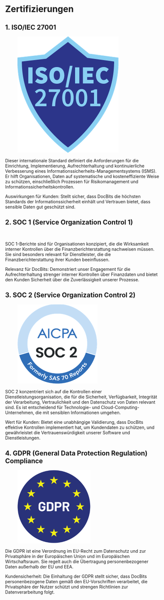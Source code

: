 # Zertifizierungen

## 1. ISO/IEC 27001

<figure><img src="../.gitbook/assets/certifications1.png" alt=""><figcaption></figcaption></figure>

Dieser internationale Standard definiert die Anforderungen für die Einrichtung, Implementierung, Aufrechterhaltung und kontinuierliche Verbesserung eines Informationssicherheits-Managementsystems (ISMS). Er hilft Organisationen, Daten auf systematische und kosteneffiziente Weise zu schützen, einschließlich Prozessen für Risikomanagement und Informationssicherheitskontrollen.

Auswirkungen für Kunden: Stellt sicher, dass DocBits die höchsten Standards der Informationssicherheit einhält und Vertrauen bietet, dass sensible Daten gut geschützt sind.



## 2. SOC 1 (Service Organization Control 1)

<figure><img src="../.gitbook/assets/certifications2.avif" alt=""><figcaption></figcaption></figure>

SOC 1-Berichte sind für Organisationen konzipiert, die die Wirksamkeit interner Kontrollen über die Finanzberichterstattung nachweisen müssen. Sie sind besonders relevant für Dienstleister, die die Finanzberichterstattung ihrer Kunden beeinflussen.

Relevanz für DocBits: Demonstriert unser Engagement für die Aufrechterhaltung strenger interner Kontrollen über Finanzdaten und bietet den Kunden Sicherheit über die Zuverlässigkeit unserer Prozesse.



## 3. SOC 2 (Service Organization Control 2)

<figure><img src="../.gitbook/assets/certifications3.png" alt=""><figcaption></figcaption></figure>

SOC 2 konzentriert sich auf die Kontrollen einer Dienstleistungsorganisation, die für die Sicherheit, Verfügbarkeit, Integrität der Verarbeitung, Vertraulichkeit und den Datenschutz von Daten relevant sind. Es ist entscheidend für Technologie- und Cloud-Computing-Unternehmen, die mit sensiblen Informationen umgehen.

Wert für Kunden: Bietet eine unabhängige Validierung, dass DocBits effektive Kontrollen implementiert hat, um Kundendaten zu schützen, und gewährleistet die Vertrauenswürdigkeit unserer Software und Dienstleistungen.



## 4. GDPR (General Data Protection Regulation) Compliance

<figure><img src="../.gitbook/assets/certifications4.png" alt=""><figcaption></figcaption></figure>

Die GDPR ist eine Verordnung im EU-Recht zum Datenschutz und zur Privatsphäre in der Europäischen Union und im Europäischen Wirtschaftsraum. Sie regelt auch die Übertragung personenbezogener Daten außerhalb der EU und EEA.

Kundensicherheit: Die Einhaltung der GDPR stellt sicher, dass DocBits personenbezogene Daten gemäß den EU-Vorschriften verarbeitet, die Privatsphäre der Nutzer schützt und strengen Richtlinien zur Datenverarbeitung folgt.
